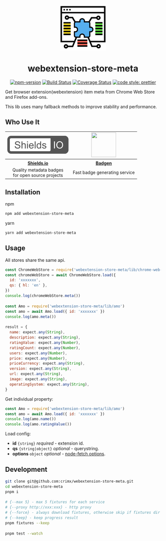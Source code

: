 <div align="center">
<p><img height="150" src="./logo.svg" alt="webextension-store-meta logo"></p>

# webextension-store-meta

[![npm-version](https://img.shields.io/npm/v/webextension-store-meta.svg)](https://www.npmjs.com/package/webextension-store-meta)
[![Build Status](https://github.com/awesome-webextension/webextension-store-meta/actions/workflows/build.yml/badge.svg)](https://github.com/awesome-webextension/webextension-store-meta/actions/workflows/build.yml)
[![Coverage Status](https://img.shields.io/coveralls/github/awesome-webextension/webextension-store-meta/master)](https://coveralls.io/github/awesome-webextension/webextension-store-meta?branch=master)
[![code style: prettier](https://img.shields.io/badge/code_style-prettier-ff69b4.svg?style=flat-square)](https://github.com/prettier/prettier)

</div>

Get browser extension(webextension) item meta from Chrome Web Store and Firefox add-ons.

This lib uses many fallback methods to improve stability and performance.

## Who Use It

<table>
  <tbody>
    <tr>
      <td align="center">
        <img width="198" height="58" src="https://raw.githubusercontent.com/badges/shields/master/readme-logo.svg?sanitize=true">
    </td>
      <td align="center">
        <img width="80" height="80" src="https://badgen.net/statics/badgen-logo.svg">
      </td>
    </tr>
    <tr>
      <th align="center">
        <a href="https://shields.io/">Shields.io</a>
      </th>
      <th align="center">
        <a href="https://badgen.net/chrome-web-store">Badgen</a>
      </th>
    </tr>
    <tr>
      <td align="center">
        Quality metadata badges <br>for open source projects
      </td>
      <td align="center">
        Fast badge generating service
      </td>
    </tr>
  <tbody>
</table>

## Installation

npm

```bash
npm add webextension-store-meta
```

yarn

```bash
yarn add webextension-store-meta
```

## Usage

All stores share the same api.

```js
const ChromeWebStore = require('webextension-store-meta/lib/chrome-web-store')
const chromeWebStore = await ChromeWebStore.load({
  id: 'xxxxxxx',
  qs: { hl: 'en' },
})
console.log(chromeWebStore.meta())

const Amo = require('webextension-store-meta/lib/amo')
const amo = await Amo.load({ id: 'xxxxxxx' })
console.log(amo.meta())

result = {
  name: expect.any(String),
  description: expect.any(String),
  ratingValue: expect.any(Number),
  ratingCount: expect.any(Number),
  users: expect.any(Number),
  price: expect.any(Number),
  priceCurrency: expect.any(String),
  version: expect.any(String),
  url: expect.any(String),
  image: expect.any(String),
  operatingSystem: expect.any(String),
}
```

Get individual property:

```js
const Amo = require('webextension-store-meta/lib/amo')
const amo = await Amo.load({ id: 'xxxxxxx' })
console.log(amo.name())
console.log(amo.ratingValue())
```

Load config:

- **id** `{string}` _required_ - extension id.
- **qs** `{string|object}` _optional_ - querystring.
- **options** `object` _optional_ - [node-fetch options](https://www.npmjs.com/package/node-fetch#options).

## Development

```bash
git clone git@github.com:crimx/webextension-store-meta.git
cd webextension-store-meta
pnpm i

# {--max 5} - max 5 fixtures for each service
# {--proxy http://xxx:xxx} - http proxy
# {--force} - always download fixtures, otherwise skip if fixtures dir not empty
# {--keep} - keep progress result
pnpm fixtures --keep

pnpm test --watch
```
